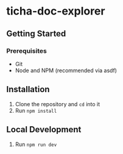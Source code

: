 # ticha-doc-explorer

## Getting Started

### Prerequisites
- Git
- Node and NPM (recommended via asdf)

## Installation
1. Clone the repository and `cd` into it
2. Run `npm install`

## Local Development
1. Run `npm run dev`